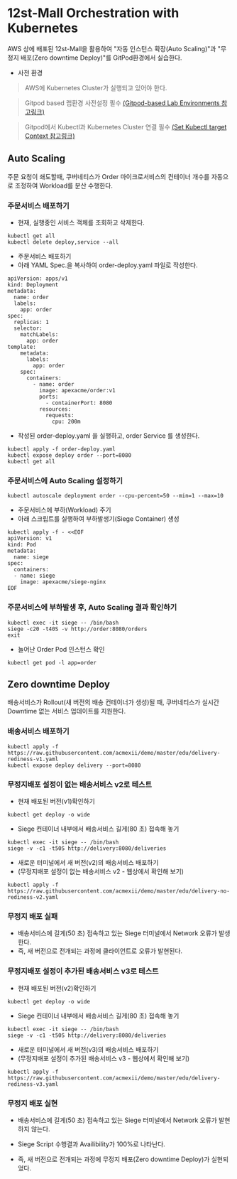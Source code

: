 # 12st-Mall Orchestration with Kubernetes

AWS 상에 배포된 12st-Mall을 활용하여 "자동 인스턴스 확장(Auto Scaling)"과 "무정지 배포(Zero downtime Deploy)"를 GitPod환경에서 실습한다. 
 
- 사전 환경
> AWS에 Kubernetes Cluster가 실행되고 있어야 한다.

> Gitpod based 랩환경 사전설정 필수
[(Gitpod-based Lab Environments 참고링크)](https://github.com/acmexii/msaez-labs/tree/main/06%EA%B0%95_Sample-Order-Microservice#configure-web-based-rumtime-environments)

> Gitpod에서 Kubectl과 Kubernetes Cluster 연결 필수
[(Set Kubectl target Context 참고링크)](https://github.com/acmexii/msaez-labs/tree/main/10%EA%B0%95_Kubernetes-and-AWS-EKS#configure-kubernetes-access-from-gitpod)


## Auto Scaling 

주문 요청이 쇄도할때, 쿠버네티스가 Order 마이크로서비스의 컨테이너 개수를 자동으로 조정하여 Workload를 분산 수행한다.

### 주문서비스 배포하기 

- 현재, 실행중인 서비스 객체를 조회하고 삭제한다.
```
kubectl get all
kubectl delete deploy,service --all
```

- 주문서비스 배포하기
- 아래 YAML Spec.을 복사하여 order-deploy.yaml 파일로 작성한다.
```
apiVersion: apps/v1
kind: Deployment
metadata:
  name: order
  labels:
    app: order
spec:
  replicas: 1
  selector:
    matchLabels:
      app: order  
template:
    metadata:
      labels:
        app: order
    spec:
      containers:
        - name: order
          image: apexacme/order:v1
          ports:
            - containerPort: 8080
          resources:
            requests:
              cpu: 200m
```

- 작성된 order-deploy.yaml 을 실행하고, order Service 를 생성한다.
```
kubectl apply -f order-deploy.yaml
kubectl expose deploy order --port=8080
kubectl get all
```

### 주문서비스에 Auto Scaling 설정하기 

```
kubectl autoscale deployment order --cpu-percent=50 --min=1 --max=10
```

- 주문서비스에 부하(Workload) 주기
- 아래 스크립트를 실행하여 부하발생기(Siege Container) 생성
```
kubectl apply -f - <<EOF
apiVersion: v1
kind: Pod
metadata:
  name: siege
spec:
  containers:
  - name: siege
    image: apexacme/siege-nginx
EOF
```

### 주문서비스에 부하발생 후, Auto Scaling 결과 확인하기
```
kubectl exec -it siege -- /bin/bash
siege -c20 -t40S -v http://order:8080/orders
exit
```
- 늘어난 Order Pod 인스턴스 확인
```
kubectl get pod -l app=order
```


## Zero downtime Deploy 

배송서비스가 Rollout(새 버전의 배송 컨테이너가 생성)될 때, 쿠버네티스가 실시간 Downtime 없는 서비스 업데이트를 지원한다.

### 배송서비스 배포하기 
```
kubectl apply -f https://raw.githubusercontent.com/acmexii/demo/master/edu/delivery-rediness-v1.yaml
kubectl expose deploy delivery --port=8080
```

### 무정지배포 설정이 없는 배송서비스 v2로 테스트

- 현재 배포된 버전(v1)확인하기 
```
kubectl get deploy -o wide
```

- Siege 컨테이너 내부에서 배송서비스 길게(80 초) 접속해 놓기
```
kubectl exec -it siege -- /bin/bash
siege -v -c1 -t50S http://delivery:8080/deliveries
```

- 새로운 터미널에서 새 버전(v2)의 배송서비스 배포하기
- (무정지배포 설정이 없는 배송서비스 v2 - 웹상에서 확인해 보기)
```
kubectl apply -f https://raw.githubusercontent.com/acmexii/demo/master/edu/delivery-no-rediness-v2.yaml
```

### 무정지 배포 실패
- 배송서비스에 길게(50 초) 접속하고 있는 Siege 터미널에서 Network 오류가 발생한다.
- 즉, 새 버전으로 전개되는 과정에 클라이언트로 오류가 발현된다.


### 무정지배포 설정이 추가된 배송서비스 v3로 테스트

- 현재 배포된 버전(v2)확인하기 
```
kubectl get deploy -o wide
```

- Siege 컨테이너 내부에서 배송서비스 길게(80 초) 접속해 놓기
```
kubectl exec -it siege -- /bin/bash
siege -v -c1 -t50S http://delivery:8080/deliveries
```

- 새로운 터미널에서 새 버전(v3)의 배송서비스 배포하기
- (무정지배포 설정이 추가된 배송서비스 v3 - 웹상에서 확인해 보기)
```
kubectl apply -f https://raw.githubusercontent.com/acmexii/demo/master/edu/delivery-rediness-v3.yaml
```

### 무정지 배포 실현
- 배송서비스에 길게(50 초) 접속하고 있는 Siege 터미널에서 Network 오류가 발현하지 않는다.
- Siege Script 수행결과 Availibility가 100%로 나타난다.

- 즉, 새 버전으로 전개되는 과정에 무정지 배포(Zero downtime Deploy)가 실현되었다.



